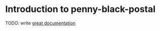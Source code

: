 # Introduction to penny-black-postal

TODO: write [great documentation](http://jacobian.org/writing/great-documentation/what-to-write/)
